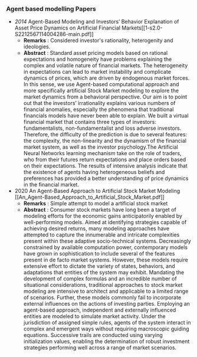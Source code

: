 

### Agent based modelling Papers

*  _2014_ Agent-Based Modeling and Investors’ Behavior Explanation of Asset Price Dynamics on Artificial Financial Markets[[1-s2.0-S2212567114004286-main.pdf]] 
	* **Remarks** : Considered investor's rationality, heterogenity and ideologies.
	* **Abstract** : Standard asset pricing models based on rational expectations and homogeneity have problems explaining the complex and volatile nature of financial markets. The heterogeneity in expectations can lead to market instability and complicate dynamics of prices, which are driven by endogenous market forces. In this sense, we use Agent-based computational approach and more specifically artificial Stock Market modeling to explore the market dynamics from a behavioral perspective. Our aim is to point out that the investors’ irrationality explains various numbers of financial anomalies, especially the phenomena that traditional financials models have never been able to explain. We built a virtual financial market that contains three types of investors: fundamentalists, non-fundamentalist and loss adverse investors. Therefore, the difficulty of the prediction is due to several features: the complexity, the non-linearity and the dynamism of the financial market system, as well as the investor psychology.The Artificial Neural Networks learning mechanism take on the role of traders, who from their futures return expectations and place orders based on their expectations. The results of intensive analysis indicate that the existence of agents having heterogeneous beliefs and preferences has provided a better understanding of price dynamics in the financial market.
* 2020 An Agent-Based Approach to Artificial Stock Market Modeling [[An_Agent-Based_Approach_to_Artificial_Stock_Market.pdf]]
	* **Remarks** : Simple attempt to model a artificial stock market
	* **Abstract** : Consumer stock markets have long been a target of modeling efforts for the economic gains anticipatorily enabled by well-performing models. Aimed at identifying strategies capable of achieving desired returns, many modeling approaches have attempted to capture the innumerable and intricate complexities present within these adaptive socio-technical systems. Decreasingly constrained by available computation power, contemporary models have grown in sophistication to include several of the features present in de facto market systems. However, these models require extensive effort to dictate the variety of states, behaviors, and adaptations that entities of the system may exhibit. Mandating the development of complex formulas and an incredible number of situational considerations, traditional approaches to stock market modeling are intensive to architect and applicable to a limited range of scenarios. Further, these models commonly fail to incorporate external influences on the actions of investing parties. Employing an agent-based approach, independent and externally influenced entities are modeled to simulate market activity. Under the jurisdiction of assigned simple rules, agents of the system interact in complex and emergent ways without requiring macroscopic guiding equations. Successive trails are conducted using varying initialization values, enabling the determination of robust investment strategies performing well across a range of market scenarios.